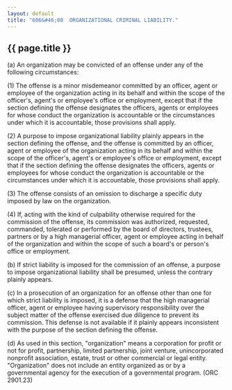 ```yaml
---
layout: default
title: "606&#46;08  ORGANIZATIONAL CRIMINAL LIABILITY."
---
```


{{ page.title }}
----------------

(a) An organization may be convicted of an offense under any of the following circumstances:

(1) The offense is a minor misdemeanor committed by an officer, agent or employee of the organization acting in its behalf and within the scope of the officer's, agent's or employee's office or employment, except that if the section defining the offense designates the officers, agents or employees for whose conduct the organization is accountable or the circumstances under which it is accountable, those provisions shall apply.

(2) A purpose to impose organizational liability plainly appears in the section defining the offense, and the offense is committed by an officer, agent or employee of the organization acting in its behalf and within the scope of the officer's, agent's or employee's office or employment, except that if the section defining the offense designates the officers, agents or employees for whose conduct the organization is accountable or the circumstances under which it is accountable, those provisions shall apply.

(3) The offense consists of an omission to discharge a specific duty imposed by law on the organization.

(4) If, acting with the kind of culpability otherwise required for the commission of the offense, its commission was authorized, requested, commanded, tolerated or performed by the board of directors, trustees, partners or by a high managerial officer, agent or employee acting in behalf of the organization and within the scope of such a board's or person's office or employment.

(b) If strict liability is imposed for the commission of an offense, a purpose to impose organizational liability shall be presumed, unless the contrary plainly appears.

(c) In a prosecution of an organization for an offense other than one for which strict liability is imposed, it is a defense that the high managerial officer, agent or employee having supervisory responsibility over the subject matter of the offense exercised due diligence to prevent its commission. This defense is not available if it plainly appears inconsistent with the purpose of the section defining the offense.

(d) As used in this section, &quot;organization&quot; means a corporation for profit or not for profit, partnership, limited partnership, joint venture, unincorporated nonprofit association, estate, trust or other commercial or legal entity. &quot;Organization&quot; does not include an entity organized as or by a governmental agency for the execution of a governmental program. (ORC 2901.23)